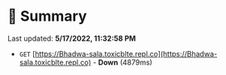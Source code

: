 # 📖 Summary
Last updated: **5/17/2022, 11:32:58 PM**

- `GET` [https://Bhadwa-sala.toxicblte.repl.co](https://Bhadwa-sala.toxicblte.repl.co) - **Down** (4879ms)
